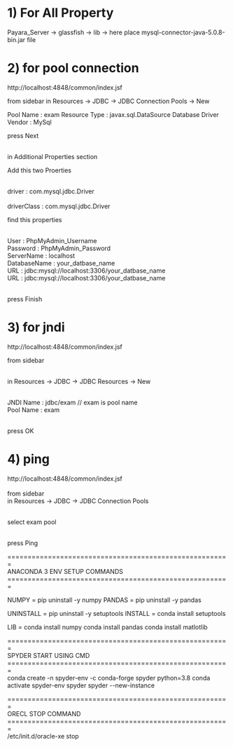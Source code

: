 # 1) For All Property 

Payara_Server -> glassfish -> lib -> here place mysql-connector-java-5.0.8-bin.jar file

# 2) for pool connection

http://localhost:4848/common/index.jsf

from sidebar 
in Resources -> JDBC -> JDBC Connection Pools -> New

Pool Name : exam
Resource Type : javax.sql.DataSource
Database Driver Vendor : MySql

press Next

<br/>in Additional Properties section

Add this two Proerties

<br/>driver : com.mysql.jdbc.Driver<br/>
<br/>driverClass : com.mysql.jdbc.Driver

find this properties

<br/>User : PhpMyAdmin_Username
<br/>Password : PhpMyAdmin_Password
<br/>ServerName : localhost
<br/>DatabaseName : your_datbase_name
<br/>URL : jdbc:mysql://localhost:3306/your_datbase_name
<br/>URL : jdbc:mysql://localhost:3306/your_datbase_name

<br/>press Finish

# 3) for jndi

http://localhost:4848/common/index.jsf

from sidebar 

<br/>in Resources -> JDBC -> JDBC Resources -> New

<br/>JNDI Name : jdbc/exam // exam is pool name
<br/>Pool Name : exam

<br/>press OK

# 4) ping

http://localhost:4848/common/index.jsf
<br/>
<br/>from sidebar 
<br/>in Resources -> JDBC -> JDBC Connection Pools

<br/>select exam pool

<br/>press Ping





=======================================================<BR/>
ANACONDA 3 ENV SETUP COMMANDS                               
=======================================================<BR/>

NUMPY  = pip uninstall -y numpy
PANDAS = pip uninstall -y pandas
    
UNINSTALL = pip uninstall -y setuptools
INSTALL   = conda install setuptools

LIB = conda install numpy 
      conda install pandas
      conda install matlotlib

=======================================================<BR/>
SPYDER START USING CMD                              
=======================================================<BR/>
conda create -n spyder-env -c conda-forge spyder python=3.8
conda activate spyder-env
spyder
spyder --new-instance

=======================================================<BR/>
ORECL STOP COMMAND                              
=======================================================<BR/>
/etc/init.d/oracle-xe stop
